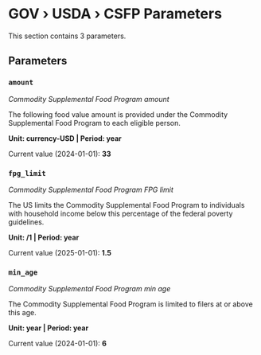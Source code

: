 # GOV › USDA › CSFP Parameters

This section contains 3 parameters.

## Parameters

### `amount`
*Commodity Supplemental Food Program amount*

The following food value amount is provided under the Commodity Supplemental Food Program to each eligible person.

**Unit: currency-USD | Period: year**

Current value (2024-01-01): **33**


### `fpg_limit`
*Commodity Supplemental Food Program FPG limit*

The US limits the Commodity Supplemental Food Program to individuals with household income below this percentage of the federal poverty guidelines.

**Unit: /1 | Period: year**

Current value (2025-01-01): **1.5**


### `min_age`
*Commodity Supplemental Food Program min age*

The Commodity Supplemental Food Program is limited to filers at or above this age.

**Unit: year | Period: year**

Current value (2024-01-01): **6**

